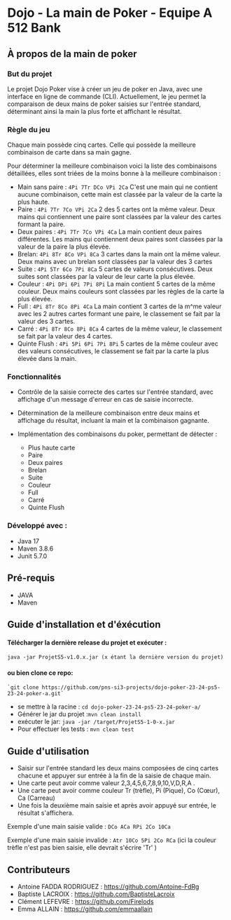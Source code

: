 # Dojo - La main de Poker - Equipe A 512 Bank
## À propos de la main de poker
### But du projet 
Le projet Dojo Poker vise à créer un jeu de poker en Java, avec une interface en ligne de commande (CLI). Actuellement, le jeu permet la comparaison de deux mains de poker saisies sur l'entrée standard, déterminant ainsi la main la plus forte et affichant le résultat.
### Règle du jeu 
Chaque main possède cinq cartes. Celle qui possède la meilleure combinaison de carte dans sa main gagne. 

Pour déterminer la meilleure combinaison voici la liste des combinaisons détaillées, elles sont triées de la moins bonne à la meilleure combinaison :
* Main sans paire : `4Pi 7Tr DCo VPi 2Ca` 
    C'est une main qui ne contient aucune combinaison, cette main est classée par la valeur de la carte la plus haute.
* Paire : `4Pi 7Tr 7Co VPi 2Ca`
    2 des 5 cartes ont la même valeur. Deux mains qui contiennent une paire sont classées par la valeur des cartes formant la paire.
* Deux paires : `4Pi 7Tr 7Co VPi 4Ca`
    La main contient deux paires différentes. Les mains qui contiennent deux paires sont classées par la valeur de la paire la plus élevée.
* Brelan: `4Pi 8Tr 8Co VPi 8Ca`
    3 cartes dans la main ont la même valeur. Deux mains avec un brelan sont classées par la valeur des 3 cartes
* Suite : `4Pi 5Tr 6Co 7Pi 8Ca`
    5 cartes de valeurs consécutives. Deux suites sont classées par la valeur de leur carte la plus élevée. 
* Couleur : `4Pi DPi 6Pi 7Pi 8Pi`
    La main contient 5 cartes de la même couleur. Deux mains couleurs sont classées par les règles de la carte la plus élevée. 
* Full : `4Pi 8Tr 8Co 8Pi 4Ca`
    La main contient 3 cartes de la m^me valeur avec les 2 autres cartes formant une paire, le classement se fait par la valeur des 3 cartes. 
* Carré : `4Pi 8Tr 8Co 8Pi 8Ca`
    4 cartes de la même valeur, le classement se fait par la valeur des 4 cartes. 
* Quinte Flush : `4Pi 5Pi 6Pi 7Pi 8Pi`
    5 cartes de la même couleur avec des valeurs consécutives, le classement se fait par la carte la plus élevée dans la main. 
### Fonctionnalités 
* Contrôle de la saisie correcte des cartes sur l'entrée standard, avec affichage d'un message d'erreur en cas de saisie incorrecte.
* Détermination de la meilleure combinaison entre deux mains et affichage du résultat, incluant la main et la combinaison gagnante.
* Implémentation des combinaisons du poker, permettant de détecter :

  * Plus haute carte
  * Paire
  * Deux paires
  * Brelan
  * Suite 
  * Couleur 
  * Full 
  * Carré 
  * Quinte Flush

### Développé avec :
- 	Java 17
- 	Maven 3.8.6
- 	Junit 5.7.0

## Pré-requis
- JAVA 
- Maven 
## Guide d'installation et d'éxécution 
#### Télécharger la dernière release du projet et exécuter : 
```java -jar ProjetS5-v1.0.x.jar (x étant la dernière version du projet)```

#### ou bien clone ce repo:
    `git clone https://github.com/pns-si3-projects/dojo-poker-23-24-ps5-23-24-poker-a.git`
- 	se mettre à la racine :
     `cd dojo-poker-23-24-ps5-23-24-poker-a/`
- 	Générer le jar du projet :`mvn clean install`
- 	exécuter le jar:
     `java -jar /target/ProjetS5-1-0-x.jar`
- 	Pour effectuer les tests :
     `mvn clean test`

## Guide d'utilisation 
- Saisir sur l'entrée standard les deux mains composées de cinq cartes chacune et appuyer sur entrée à la fin de la saisie de chaque main. 
- Une carte peut avoir comme valeur 2,3,4,5,6,7,8,9,10,V,D,R,A . 
- Une carte peut avoir comme couleur Tr (trèfle), Pi (Pique), Co (Cœur), Ca (Carreau)
- Une fois la deuxième main saisie et après avoir appuyé sur entrée, le résultat s'affichera. 
 
Exemple d'une main saisie valide :  ``DCo ACa RPi 2Co 10Ca``

Exemple d'une main saisie invalide : ``Atr 10Co 5Pi 2Co RCa`` (ici la couleur trèfle n'est pas bien saisie, elle devrait s'écrire 'Tr' )
## Contributeurs 
- Antoine FADDA RODRIGUEZ : https://github.com/Antoine-FdRg
- Baptiste LACROIX : https://github.com/BaptisteLacroix
- Clément LEFEVRE : https://github.com/Firelods
- Emma ALLAIN : https://github.com/emmaallain
